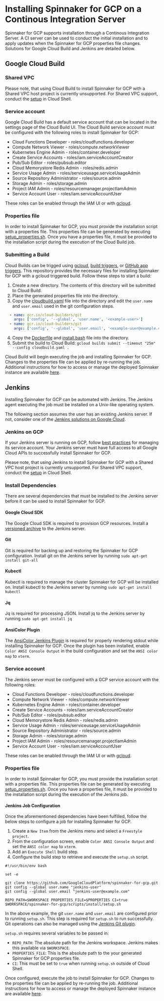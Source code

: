 # Installing Spinnaker for GCP on a Continous Integration Server

Spinnaker for GCP supports installation through a Continous Integration Server. A CI server can be used to conduct the initial installation and to apply updates when the Spinnaker for GCP properties file changes. Solutions for Google Cloud Build and Jenkins are detailed below.

## Google Cloud Build

### Shared VPC

Please note, that using Cloud Build to install Spinnaker for GCP with a Shared VPC host project is currently unsupported. For Shared VPC support, conduct the [setup](https://cloud.google.com/docs/ci-cd/spinnaker/spinnaker-for-gcp) in Cloud Shell.

### Service account

Google Cloud Build has a default service account that can be located in the settings page of the Cloud Build UI. The Cloud Build service account must be configured with the following roles to install Spinnaker for GCP:

- Cloud Functions Developer - roles/cloudfunctions.developer
- Compute Network Viewer - roles/compute.networkViewer
- Kubernetes Engine Admin - roles/container.developer 
- Create Service Accounts - roles/iam.serviceAccountCreator
- Pub/Sub Editor - roles/pubsub.editor
- Cloud Memorystore Redis Admin - roles/redis.admin
- Service Usage Admin - roles/serviceusage.serviceUsageAdmin
- Source Repository Administrator - roles/source.admin
- Storage Admin - roles/storage.admin
- Project IAM Admin - roles/resourcemanager.projectIamAdmin
- Service Account User - roles/iam.serviceAccountUser

These roles can be enabled through the IAM UI or with [gcloud](https://cloud.google.com/sdk/gcloud/reference/projects/add-iam-policy-binding).

### Properties file

In order to install Spinnaker for GCP, you must provide the installation script with a properties file. This properties file can be generated by executing [setup_properties.sh](scripts/install/setup_properties.sh). Once you have a properties file, it must be provided to the installation script during the execution of the Cloud Build job.

### Submitting a Build

Cloud Builds can be trigged using [gcloud](https://cloud.google.com/cloud-build/docs/running-builds/start-build-manually), [build triggers](https://cloud.google.com/cloud-build/docs/running-builds/automate-builds), or [GitHub app triggers](https://cloud.google.com/cloud-build/docs/create-github-app-triggers). This repository provides the necessary files for installing Spinnaker for GCP with a gcloud triggered build. Follow these steps to start a build:

1. Create a new directory. The contents of this directory will be submitted to Cloud Build.
2. Place the generated properties file into the directory.
3. Copy the [cloudbuild.yaml](ci/cloudbuild.yaml) file into the directory and edit the `user.name` and `user.email` used in the git configuration steps.

```yaml
  - name: gcr.io/cloud-builders/git
    args: ['config', '--global', 'user.name', '<example-user>']
  - name: gcr.io/cloud-builders/git
    args: ['config', '--global', 'user.email', '<example-user@example.com>']
```

4. Copy the [Dockerfile](ci/Dockerfile) and [install.bash](ci/install.bash) file into the directory.
5. Submit the build to Cloud Build: `gcloud builds submit --timeout "25m"  --config cloudbuild.yaml .`

Cloud Build will begin executing the job and installing Spinnaker for GCP. Changes to the properties file can be applied by re-running the job. Additional instructions for how to access or manage the deployed Spinnaker instance are available [here](https://cloud.google.com/docs/ci-cd/spinnaker/spinnaker-for-gcp#access_spinnaker).


## Jenkins

Installing Spinnaker for GCP can be automated with Jenkins. The Jenkins agent executing the job must be installed on a Unix-like operating system. 

The following section assumes the user has an existing Jenkins server. If not, consider one of the [Jenkins solutions on Google Cloud](https://cloud.google.com/jenkins/).

### Jenkins on GCP

If your Jenkins server is running on GCP, follow [best practices](https://cloud.google.com/compute/docs/access/create-enable-service-accounts-for-instances#best_practices) for managing its service account. Your Jenkins server must have full access to all Google Cloud APIs to successfully install Spinnaker for GCP.

Please note, that using Jenkins to install Spinnaker for GCP with a Shared VPC host project is currently unsupported. For Shared VPC support, conduct the [setup](https://cloud.google.com/docs/ci-cd/spinnaker/spinnaker-for-gcp) in Cloud Shell.

### Install Dependencies

There are several dependencies that must be installed to the Jenkins server before it can be used to install Spinnaker for GCP.

#### Google Cloud SDK

The Google Cloud SDK is required to provision GCP resources. Install a [versioned archive](https://cloud.google.com/sdk/docs/downloads-versioned-archives) to the Jenkins server.

#### Git

Git is required for backing up and restoring the Spinnaker for GCP configuration. Install git on the Jenkins server by running `sudo apt-get install git-all`

#### Kubectl

Kubectl is required to manage the cluster Spinnaker for GCP will be installed on. Install kubectl to the Jenkins server by running `sudo apt-get install kubectl`

#### Jq

Jq is required for processing JSON. Install jq to the Jenkins server by running `sudo apt-get install jq`

#### AnsiColor Plugin

The [AnsiColor Jenkins Plugin](https://plugins.jenkins.io/ansicolor) is required for properly rendering stdout while installing Spinnaker for GCP. Once the plugin has been installed, enable `Color ANSI Console Output` in the build configuration and set the `ANSI color map` to `xterm`.

### Service account

The Jenkins server must be configured with a GCP service account with the following roles:

- Cloud Functions Developer - roles/cloudfunctions.developer
- Compute Network Viewer - roles/compute.networkViewer
- Kubernetes Engine Admin - roles/container.developer 
- Create Service Accounts - roles/iam.serviceAccountCreator
- Pub/Sub Editor - roles/pubsub.editor
- Cloud Memorystore Redis Admin - roles/redis.admin
- Service Usage Admin - roles/serviceusage.serviceUsageAdmin
- Source Repository Administrator - roles/source.admin
- Storage Admin - roles/storage.admin
- Project IAM Admin - roles/resourcemanager.projectIamAdmin
- Service Account User - roles/iam.serviceAccountUser

These roles can be enabled through the IAM UI or with [gcloud](https://cloud.google.com/sdk/gcloud/reference/projects/add-iam-policy-binding).

### Properties file

In order to install Spinnaker for GCP, you must provide the installation script with a properties file. This properties file can be generated by executing [setup_properties.sh](scripts/install/setup_properties.sh). Once you have a properties file, it must be provided to the installation script during the execution of the Jenkins job.

#### Jenkins Job Configuration

Once the aforementioned dependencies have been fulfilled, follow the below steps to configure a job for installing Spinnaker for GCP. 

1. Create a `New Item` from the Jenkins menu and select a `Freestyle project`. 
2. From the configuration screen, enable `Color ANSI Console Output` and set the `ANSI color map` to `xterm`.
3. Add an `Execute Shell` build step.
4. Configure the build step to retrieve and execute the `setup.sh` script.

```shell
#!/usr/bin/env bash

set -e

git clone https://github.com/GoogleCloudPlatform/spinnaker-for-gcp.git
git config --global user.name "jenkins-user"
git config --global user.email "jenkins-user@example.com"

REPO_PATH=$WORKSPACE PROPERTIES_FILE=$PROPERTIES CI=true $WORKSPACE/spinnaker-for-gcp/scripts/install/setup.sh
```

In the above example, the git `user.name` and `user.email` are configured prior to running `setup.sh`. This step is required for `setup.sh` to run successfully. Git operations can also be managed using the [Jenkins Git plugin](https://plugins.jenkins.io/git).

`setup.sh` requires several variables to be passed in:

- `REPO_PATH`: The absolute path for the Jenkins workspace. Jenkins makes this available via `$WORKSPACE`.
- `PROPERTIES_FILE`: This is the absolute path to the your generated Spinnaker for GCP properties file.
- `CI`: This must be set to `true` when running `setup.sh` outside of Cloud Shell.

Once configured, execute the job to install Spinnaker for GCP. Changes to the properties file can be applied by re-running the job. Additional instructions for how to access or manage the deployed Spinnaker instance are available [here](https://cloud.google.com/docs/ci-cd/spinnaker/spinnaker-for-gcp#access_spinnaker).
